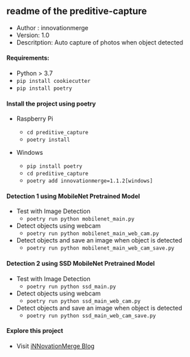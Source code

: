 ## readme of the preditive-capture

- Author : innovationmerge
- Version: 1.0
- Descritption: Auto capture of photos when object detected

#### Requirements: 
- Python > 3.7
- `pip install cookiecutter`
- `pip install poetry`

#### Install the project using poetry
- Raspberry Pi
    - `cd preditive_capture`
    - `poetry install`

- Windows
    - `pip install poetry`
    - `cd preditive_capture`
    - `poetry add innovationmerge=1.1.2[windows]`

#### Detection 1 using MobileNet Pretrained Model
- Test with Image Detection
    - `poetry run python mobilenet_main.py`
- Detect objects using webcam
    - `poetry run python mobilenet_main_web_cam.py`
- Detect objects and save an image when object is detected
    - `poetry run python mobilenet_main_web_cam_save.py`

#### Detection 2 using SSD MobileNet Pretrained Model
- Test with Image Detection
    - `poetry run python ssd_main.py`
- Detect objects using webcam
    - `poetry run python ssd_main_web_cam.py`
- Detect objects and save an image when object is detected
    - `poetry run python ssd_main_web_cam_save.py`

#### Explore this project
- Visit [iNNovationMerge Blog](https://www.innovationmerge.com/2023/10/08/predictive-capture-tensorflow-raspberrypi/)